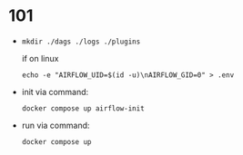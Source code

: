 # 101
* ```
  mkdir ./dags ./logs ./plugins 
  ``` 
  if on linux 
  ```
  echo -e "AIRFLOW_UID=$(id -u)\nAIRFLOW_GID=0" > .env
  ```

* init via command:
  ```
  docker compose up airflow-init  
  ```

* run via command:
  ```
  docker compose up   
  ```  